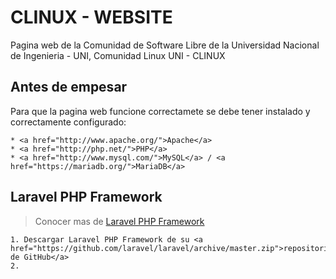 # CLINUX - WEBSITE

Pagina web de la Comunidad de Software Libre de la Universidad Nacional de Ingenieria - UNI, Comunidad Linux UNI - CLINUX

## Antes de empesar

Para que la pagina web funcione correctamete se debe tener instalado y correctamente configurado:
	
	* <a href="http://www.apache.org/">Apache</a>
	* <a href="http://php.net/">PHP</a>
	* <a href="http://www.mysql.com/">MySQL</a> / <a href="https://mariadb.org/">MariaDB</a>

## Laravel PHP Framework

> Conocer mas de <a href="http://laravel.com/">Laravel PHP Framework</a>

	1. Descargar Laravel PHP Framework de su <a href="https://github.com/laravel/laravel/archive/master.zip">repositorio de GitHub</a>
	2. 